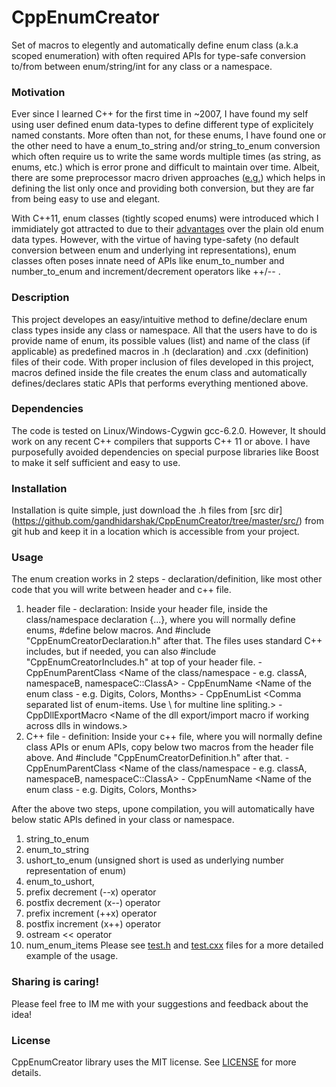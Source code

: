 # CppEnumCreator
Set of macros to elegently and automatically define enum class (a.k.a scoped enumeration) with often required APIs for type-safe conversion to/from between enum/string/int for any class or a namespace. 

### Motivation
Ever since I learned C++ for the first time in ~2007, I have found my self using user defined enum data-types to define different type of explicitely named constants. More often than not, for these enums, I have found one or the other need to have a enum_to_string and/or string_to_enum conversion which often require us to write the same words multiple times (as string, as enums, etc.) which is error prone and difficult to maintain over time. Albeit, there are some preprocessor macro driven approaches ([e.g.](https://stackoverflow.com/questions/5530248/creating-a-string-list-and-an-enum-list-from-a-c-macro)) which helps in defining the list only once and providing both conversion, but they are far from being easy to use and elegant.

With C++11, enum classes (tightly scoped enums) were introduced which I immidiately got attracted to due to their [advantages](https://www.geeksforgeeks.org/enum-classes-in-c-and-their-advantage-over-enum-datatype) over the plain old enum data types. However, with the virtue of having type-safety (no default conversion between enum and underlying int representations), enum classes often poses innate need of APIs like enum_to_number and number_to_enum and increment/decrement operators like ++/-- .

### Description
This project developes an easy/intuitive method to define/declare enum class types inside any class or namespace. All that the users have to do is provide name of enum, its possible values (list) and name of the class (if applicable) as predefined macros in .h (declaration) and .cxx (definition) files of their code. With proper inclusion of files developed in this project, macros defined inside the file creates the enum class and automatically defines/declares static APIs that performs everything mentioned above.

### Dependencies
The code is tested on Linux/Windows-Cygwin gcc-6.2.0. However, It should work on any recent C++ compilers that supports C++ 11 or above. I have purposefully avoided dependencies on special purpose  libraries like Boost to make it self sufficient and easy to use. 

### Installation 
Installation is quite simple, just download the .h files from [src dir] (https://github.com/gandhidarshak/CppEnumCreator/tree/master/src/) from git hub and keep it in a location which is accessible from your project.  

### Usage
The enum creation works in 2 steps - declaration/definition, like most other code that you will write between header and c++ file.
1. header file - declaration:
   Inside your header file, inside the class/namespace declaration {...}, where you will normally define enums, #define below macros. And #include  "CppEnumCreatorDeclaration.h" after that. The files uses standard C++ includes, but if needed, you can also #include "CppEnumCreatorIncludes.h" at top of your header file.
        -   CppEnumParentClass <Name of the class/namespace - e.g. classA, namespaceB, namespaceC::ClassA>
        -   CppEnumName <Name of the enum class - e.g. Digits, Colors, Months>
        -   CppEnumList <Comma separated list of enum-items. Use \ for multine line spliting.>
        -   CppDllExportMacro <Name of the dll export/import macro if working across dlls in windows.>
2. C++ file - definition:
   Inside your c++ file, where you will normally define class APIs or enum APIs, copy below two macros from the header file above. And #include  "CppEnumCreatorDefinition.h" after that.
        -   CppEnumParentClass <Name of the class/namespace - e.g. classA, namespaceB, namespaceC::ClassA>
        -   CppEnumName <Name of the enum class - e.g. Digits, Colors, Months>

After the above two steps, upone compilation, you will automatically have below static APIs defined in your class or namespace.
1. string_to_enum
2. enum_to_string
3. ushort_to_enum (unsigned short is used as underlying number representation of enum)
4. enum_to_ushort, 
5. prefix decrement (--x) operator
6. postfix decrement (x--) operator
7. prefix increment (++x) operator
8. postfix increment (x++) operator
9. ostream << operator 
10. num_enum_items
Please see [test.h](https://github.com/gandhidarshak/CppEnumCreator/blob/master/test/test.h) and [test.cxx](https://github.com/gandhidarshak/CppEnumCreator/blob/master/test/test.cxx) files for a more detailed example of the usage. 

### Sharing is caring!

Please feel free to IM me with your suggestions and feedback about the idea!

### License

CppEnumCreator library uses the MIT license. See [LICENSE](https://github.com/gandhidarshak/CppEnumCreator/blob/master/LICENSE.md) for more details.
